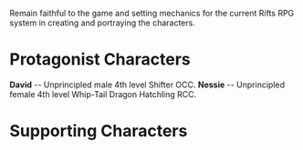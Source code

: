 Remain faithful to the game and setting mechanics for the current Rifts RPG system in creating and portraying the characters.   

# Protagonist Characters  
**David** -- Unprincipled male 4th level Shifter OCC.
**Nessie** -- Unprincipled female 4th level Whip-Tail Dragon Hatchling RCC.

# Supporting Characters  
